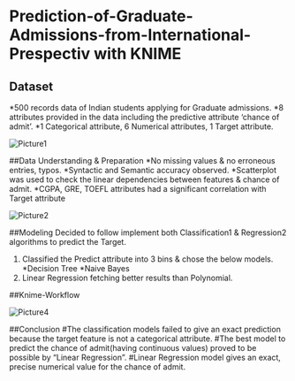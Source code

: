 # Prediction-of-Graduate-Admissions-from-International-Prespectiv with KNIME
## Dataset
*500 records data of Indian students applying for Graduate admissions.
*8 attributes provided in the data including the predictive attribute ‘chance of admit’.
*1 Categorical attribute, 6 Numerical attributes, 1 Target attribute.

![Picture1](https://user-images.githubusercontent.com/81937480/202825043-039c3562-b3c5-4081-be02-fbf04a1c7b39.png)

##Data Understanding & Preparation 
*No missing values & no erroneous entries, typos. 
*Syntactic and Semantic accuracy observed.
*Scatterplot was used to check the linear dependencies between features & chance of admit.
*CGPA, GRE, TOEFL attributes had a significant correlation with Target attribute


![Picture2](https://user-images.githubusercontent.com/81937480/202825346-3856ef08-41eb-4777-91bf-a43eb7676a41.png)

##Modeling 
Decided to follow implement both Classification1 & Regression2 algorithms to predict the Target.
1. Classified the Predict attribute into 3 bins & chose the below models.
*Decision Tree
*Naive Bayes
2. Linear Regression fetching better results than Polynomial. 

##Knime-Workflow

![Picture4](https://user-images.githubusercontent.com/81937480/202825460-367b9ba4-c319-4360-89b9-7bf18a692a31.png)

##Conclusion
#The classification models failed to give an exact prediction because the target feature is not a categorical attribute.
#The best model to predict the chance of admit(having continuous values) proved to be possible by “Linear Regression”.
#Linear Regression model gives an exact, precise numerical value for the chance of admit.



